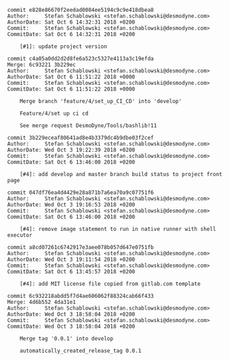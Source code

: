     commit e828e86670f2eedad0084ee5194c9c9e418dbea8
    Author:     Stefan Schablowski <stefan.schablowski@desmodyne.com>
    AuthorDate: Sat Oct 6 14:32:31 2018 +0200
    Commit:     Stefan Schablowski <stefan.schablowski@desmodyne.com>
    CommitDate: Sat Oct 6 14:32:31 2018 +0200
    
        [#1]: update project version
    
    commit c4a05a0dd2d2d8fe6a523c5327e4113a3c19efda
    Merge: 6c93221 3b229ec
    Author:     Stefan Schablowski <stefan.schablowski@desmodyne.com>
    AuthorDate: Sat Oct 6 11:51:22 2018 +0000
    Commit:     Stefan Schablowski <stefan.schablowski@desmodyne.com>
    CommitDate: Sat Oct 6 11:51:22 2018 +0000
    
        Merge branch 'feature/4/set_up_CI_CD' into 'develop'
        
        Feature/4/set up ci cd
        
        See merge request DesmoDyne/Tools/bashlib!11
    
    commit 3b229eceaf80641ad8e4b3379dc4b9dbe03f2cef
    Author:     Stefan Schablowski <stefan.schablowski@desmodyne.com>
    AuthorDate: Wed Oct 3 19:22:39 2018 +0200
    Commit:     Stefan Schablowski <stefan.schablowski@desmodyne.com>
    CommitDate: Sat Oct 6 13:46:00 2018 +0200
    
        [#4]: add develop and master branch build status to project front page
    
    commit 047df76ea4d4429e28a871b7a6ea70a9c07751f6
    Author:     Stefan Schablowski <stefan.schablowski@desmodyne.com>
    AuthorDate: Wed Oct 3 19:16:53 2018 +0200
    Commit:     Stefan Schablowski <stefan.schablowski@desmodyne.com>
    CommitDate: Sat Oct 6 13:46:00 2018 +0200
    
        [#4]: remove image statement to run in native runner with shell executor
    
    commit a8cd07261c6742917e3aee078b057d647e0751fb
    Author:     Stefan Schablowski <stefan.schablowski@desmodyne.com>
    AuthorDate: Wed Oct 3 19:11:54 2018 +0200
    Commit:     Stefan Schablowski <stefan.schablowski@desmodyne.com>
    CommitDate: Sat Oct 6 13:45:57 2018 +0200
    
        [#4]: add MIT license file copied from gitlab.com template
    
    commit 6c932218abdd5f7d4ae606062f88324cab66f433
    Merge: 4d6b552 4da31e1
    Author:     Stefan Schablowski <stefan.schablowski@desmodyne.com>
    AuthorDate: Wed Oct 3 18:58:04 2018 +0200
    Commit:     Stefan Schablowski <stefan.schablowski@desmodyne.com>
    CommitDate: Wed Oct 3 18:58:04 2018 +0200
    
        Merge tag '0.0.1' into develop
        
        automatically_created_release_tag 0.0.1
    

